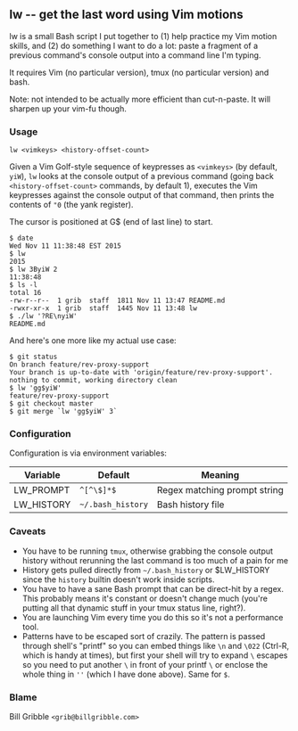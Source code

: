 ## lw -- get the last word using Vim motions

lw is a small Bash script I put together to (1) help practice my
Vim motion skills, and (2) do something I want to do a lot: paste
a fragment of a previous command's console output into a command
line I'm typing. 

It requires Vim (no particular version), tmux (no particular
version) and bash. 

Note: not intended to be actually more efficient than
cut-n-paste.  It will sharpen up your vim-fu though. 

### Usage

`lw <vimkeys> <history-offset-count>`

Given a Vim Golf-style sequence of keypresses as `<vimkeys>` (by
default, `yiW`), `lw` looks at the console output of a previous
command (going back `<history-offset-count>` commands, by default
1), executes the Vim keypresses against the console output of
that command, then prints the contents of `"0` (the yank
register).

The cursor is positioned at G$ (end of last line) to start. 

```
$ date
Wed Nov 11 11:38:48 EST 2015
$ lw
2015
$ lw 3ByiW 2
11:38:48
$ ls -l
total 16
-rw-r--r--  1 grib  staff  1811 Nov 11 13:47 README.md
-rwxr-xr-x  1 grib  staff  1445 Nov 11 13:48 lw
$ ./lw '?RE\nyiW'
README.md
```

And here's one more like my actual use case: 

```
$ git status
On branch feature/rev-proxy-support
Your branch is up-to-date with 'origin/feature/rev-proxy-support'.
nothing to commit, working directory clean
$ lw 'gg$yiW'
feature/rev-proxy-support
$ git checkout master
$ git merge `lw 'gg$yiW' 3`
```

### Configuration

Configuration is via environment variables:

| Variable | Default | Meaning |
|----------|---------|---------|
| LW_PROMPT | `^[^\$]*$` | Regex matching prompt string |
| LW_HISTORY | `~/.bash_history` | Bash history file | 


### Caveats 

 * You have to be running `tmux`, otherwise grabbing
   the console output history without rerunning the last command is
   too much of a pain for me
 * History gets pulled directly from `~/.bash_history` or
   $LW_HISTORY since the `history` builtin doesn't work inside
   scripts. 
 * You have to have a sane Bash prompt that can be direct-hit by
   a regex. This probably means it's constant or doesn't change
   much (you're putting all that dynamic stuff in your tmux
   status line, right?).  
 * You are launching Vim every time you do this so it's not a
   performance tool.   
 * Patterns have to be escaped sort of crazily.  The pattern is
   passed through shell's "printf" so you can embed things like
   `\n` and `\022` (Ctrl-R, which is handy at times), but first
   your shell will try to expand `\` escapes so you need to put
   another `\` in front of your printf `\` or enclose the whole
   thing in `''` (which I have done above).  Same for `$`.


### Blame

Bill Gribble `<grib@billgribble.com>`
